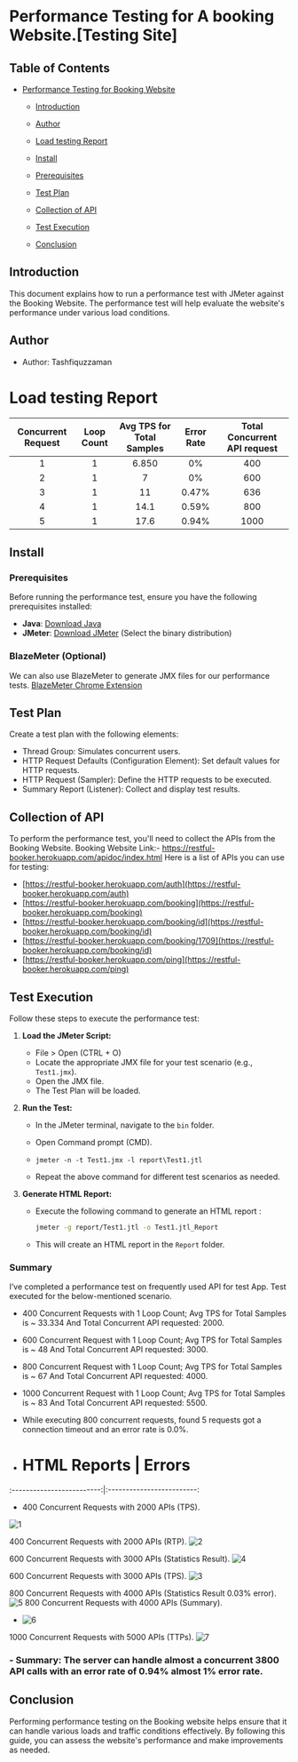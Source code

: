 
# Performance Testing for A booking Website.[Testing Site]

## Table of Contents
- [Performance Testing for Booking  Website](#performance-testing-for-booking-website)
  - [Introduction](#introduction)
  - [Author](#author)
  - [Load testing Report](#LoadtestingReport)  
  - [Install](#install)
  - [Prerequisites](#prerequisites)
  - [Test Plan](#test-plan)
  - [Collection of API](#collection-of-api)
  - [Test Execution](#test-execution)
    
  - [Conclusion](#conclusion)

## Introduction

This document explains how to run a performance test with JMeter against the Booking  Website. The performance test will help evaluate the website's performance under various load conditions.


## Author

- Author: Tashfiquzzaman

 # Load testing Report

| Concurrent Request  | Loop Count | Avg TPS for Total Samples  | Error Rate | Total Concurrent API request |
|               :---: |      :---: |                      :---: |                        :---: |      :---: |
| 1  | 1  | 6.850  | 0%      | 400   |
| 2  | 1  |  7     | 0%      | 600   |
| 3  | 1  |  11    | 0.47%   | 636   |
| 4  | 1  |  14.1  | 0.59%   | 800   |
| 5  | 1  |  17.6  | 0.94%   | 1000  |


## Install

### Prerequisites

Before running the performance test, ensure you have the following prerequisites installed:

- **Java**: [Download Java](https://www.oracle.com/java/technologies/downloads/)
- **JMeter**: [Download JMeter](https://jmeter.apache.org/download_jmeter.cgi) (Select the binary distribution)

### BlazeMeter (Optional)

We can also use BlazeMeter to generate JMX files for our performance tests. [BlazeMeter Chrome Extension](https://chrome.google.com/webstore/detail/blazemeter-the-continuous/mbopgmdnpcbohhpnfglgohlbhfongabi?hl=en)

## Test Plan

Create a test plan with the following elements:

- Thread Group: Simulates concurrent users.
- HTTP Request Defaults (Configuration Element): Set default values for HTTP requests.
- HTTP Request (Sampler): Define the HTTP requests to be executed.
- Summary Report (Listener): Collect and display test results.

## Collection of API

To perform the performance test, you'll need to collect the APIs from the Booking  Website.
Booking  Website Link:- https://restful-booker.herokuapp.com/apidoc/index.html
Here is a list of APIs you can use for testing:

- [https://restful-booker.herokuapp.com/auth](https://restful-booker.herokuapp.com/auth)
- [https://restful-booker.herokuapp.com/booking](https://restful-booker.herokuapp.com/booking)
- [https://restful-booker.herokuapp.com/booking/id](https://restful-booker.herokuapp.com/booking/id)
- [https://restful-booker.herokuapp.com/booking/1709](https://restful-booker.herokuapp.com/booking/id)
- [https://restful-booker.herokuapp.com/ping](https://restful-booker.herokuapp.com/ping)

## Test Execution

Follow these steps to execute the performance test:

1. **Load the JMeter Script:**
   - File > Open (CTRL + O)
   - Locate the appropriate JMX file for your test scenario (e.g., `Test1.jmx`).
   - Open the JMX file.
   - The Test Plan will be loaded.

2. **Run the Test:**
   - In the JMeter terminal, navigate to the `bin` folder.
   -  Open Command prompt (CMD).
   -  `jmeter -n -t Test1.jmx -l report\Test1.jtl`
   
   - Repeat the above command for different test scenarios as needed.

3. **Generate HTML Report:**
   - Execute the following command to generate an HTML report :
     ```bash
     jmeter -g report/Test1.jtl -o Test1.jtl_Report
     ```
   - This will create an HTML report in the `Report` folder.


  ### Summary

I’ve completed a performance test on frequently used API for test App. 
Test executed for the below-mentioned scenario.

- 400 Concurrent Requests with 1 Loop Count; Avg TPS for Total Samples is ~ 33.334 And Total Concurrent API requested: 2000.
- 600 Concurrent Request with 1 Loop Count; Avg TPS for Total Samples is ~ 48 And Total Concurrent API requested: 3000.
- 800 Concurrent Request with 1 Loop Count; Avg TPS for Total Samples is ~ 67 And Total Concurrent API requested: 4000.
- 1000 Concurrent Request with 1 Loop Count; Avg TPS for Total Samples is ~ 83 And Total Concurrent API requested: 5500.
- While executing 800 concurrent requests, found  5 requests got a connection timeout and an error rate is 0.0%.

- # HTML Reports         |  Errors
:-------------------------:|:-------------------------:
 -  400 Concurrent Requests with 2000 APIs (TPS).
   
  ![1](https://github.com/Tashfiquzzaman/performance-Testing/blob/master/Test1_400_TPS.JPG?raw=true)

  400 Concurrent Requests with 2000 APIs (RTP).
  ![2](Test1_400_RTP.JPG)
   
 600 Concurrent Requests with 3000 APIs (Statistics Result).
 ![4](Test1_600_RTP.JPG)

 600 Concurrent Requests with 3000 APIs (TPS).
 ![3](Test1_600_TPS.JPG)
 
 800 Concurrent Requests with 4000 APIs (Statistics Result 0.03% error).
  ![5](Test1_800_Statistics.JPG)
   800 Concurrent Requests with 4000 APIs (Summary).
  - ![6](Test1_800_Summary.JPG)

1000 Concurrent Requests with 5000 APIs (TTPs).
![7](Test1_1000_RTP.JPG)


### - Summary: The server can handle almost a concurrent 3800 API calls with an error rate  of 0.94% almost 1% error rate.
## Conclusion

Performing performance testing on the Booking website helps ensure that it can handle various loads and traffic conditions effectively. By following this guide, you can assess the website's performance and make improvements as needed.
